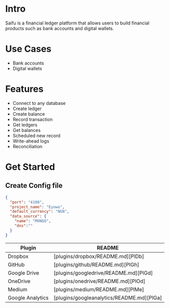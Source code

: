 # Intro

Saifu is a financial ledger platform that allows users to build financial products such as bank accounts and digital wallets.

# Use Cases

- Bank accounts
- Digital wallets

# Features

- Connect to any database
- Create ledger
- Create balance
- Record transaction
- Get ledgers
- Get balances
- Scheduled new record
- Write-ahead logs
- Reconciliation

# Get Started

## Create Config file

```json
{
  "port": "4100",
  "project_name": "Eyowo",
  "default_currency": "NGN",
  "data_source": {
    "name": "MONGO",
    "dns":""
  }
}
```


| Plugin | README |
| ------ | ------ |
| Dropbox | [plugins/dropbox/README.md][PlDb] |
| GitHub | [plugins/github/README.md][PlGh] |
| Google Drive | [plugins/googledrive/README.md][PlGd] |
| OneDrive | [plugins/onedrive/README.md][PlOd] |
| Medium | [plugins/medium/README.md][PlMe] |
| Google Analytics | [plugins/googleanalytics/README.md][PlGa] |
